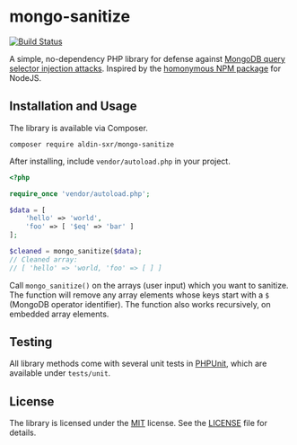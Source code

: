 # mongo-sanitize
[![Build Status](https://travis-ci.com/Aldin-SXR/mongo-sanitize.svg?branch=master)](https://travis-ci.com/Aldin-SXR/mongo-sanitize)

A simple, no-dependency PHP library for defense against [MongoDB query selector injection attacks](https://blog.websecurify.com/2014/08/hacking-nodejs-and-mongodb.html). Inspired by the [homonymous NPM package](https://github.com/vkarpov15/mongo-sanitize) for NodeJS.

## Installation and Usage

The library is available via Composer.

`composer require aldin-sxr/mongo-sanitize`

After installing, include `vendor/autoload.php`  in your project.

```php
<?php

require_once 'vendor/autoload.php';

$data = [
    'hello' => 'world',
    'foo' => [ '$eq' => 'bar' ]
];

$cleaned = mongo_sanitize($data);
// Cleaned array:
// [ 'hello' => 'world, 'foo' => [ ] ]
```

Call `mongo_sanitize()` on the arrays (user input) which you want to sanitize. The function will remove any array elements whose keys start with a `$` (MongoDB operator identifier). The function also works recursively, on embedded array elements.

## Testing

All library methods come with several unit tests in [PHPUnit](https://phpunit.de/), which are available under `tests/unit`.

## License
The library is licensed under the [MIT](http://www.opensource.org/licenses/mit-license.php) license. See the [LICENSE](https://github.com/Aldin-SXR/ip-format-tools/blob/master/LICENSE) file for details.
